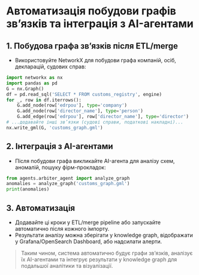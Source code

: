# Автоматизація побудови графів зв’язків та інтеграція з AI-агентами

## 1. Побудова графа зв’язків після ETL/merge
- Використовуйте NetworkX для побудови графа компаній, осіб, декларацій, судових справ:
```python
import networkx as nx
import pandas as pd
G = nx.Graph()
df = pd.read_sql('SELECT * FROM customs_registry', engine)
for _, row in df.iterrows():
    G.add_node(row['edrpou'], type='company')
    G.add_node(row['director_name'], type='person')
    G.add_edge(row['edrpou'], row['director_name'], type='director')
# ...додавайте інші зв’язки (судові справи, податкові накладні)...
nx.write_gml(G, 'customs_graph.gml')
```

## 2. Інтеграція з AI-агентами
- Після побудови графа викликайте AI-агента для аналізу схем, аномалій, пошуку фірм-прокладок:
```python
from agents.arbiter_agent import analyze_graph
anomalies = analyze_graph('customs_graph.gml')
print(anomalies)
```

## 3. Автоматизація
- Додавайте ці кроки у ETL/merge pipeline або запускайте автоматично після кожного імпорту.
- Результати аналізу можна зберігати у knowledge graph, відображати у Grafana/OpenSearch Dashboard, або надсилати алерти.

> Таким чином, система автоматично будує графи зв’язків, аналізує їх AI-агентами та інтегрує результати у knowledge graph для подальшої аналітики та візуалізації.
